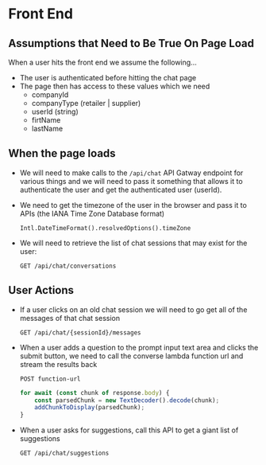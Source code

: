 # Front End

## Assumptions that Need to Be True On Page Load

When a user hits the front end we assume the following...

- The user is authenticated before hitting the chat page
- The page then has access to these values which we need
    - companyId
    - companyType (retailer | supplier)
    - userId (string)
    - firtName
    - lastName

## When the page loads

- We will need to make calls to the `/api/chat` API Gatway endpoint for various things
  and we will need to pass it something that allows it to authenticate the user
  and get the authenticated user (userId).
- We need to get the timezone of the user in the browser and pass it to APIs (the IANA Time Zone Database format)

    `Intl.DateTimeFormat().resolvedOptions().timeZone`

- We will need to retrieve the list of chat sessions that may exist for the user:

    `GET /api/chat/conversations`

## User Actions

- If a user clicks on an old chat session we will need to go get all of the messages of that chat session

    `GET /api/chat/{sessionId}/messages`

- When a user adds a question to the prompt input text area and clicks the submit button, we need
  to call the converse lambda function url and stream the results back

    `POST function-url`

    ```ts
    for await (const chunk of response.body) {
        const parsedChunk = new TextDecoder().decode(chunk);
        addChunkToDisplay(parsedChunk);
    }
    ```

- When a user asks for suggestions, call this API to get a giant list of suggestions

    `GET /api/chat/suggestions`

